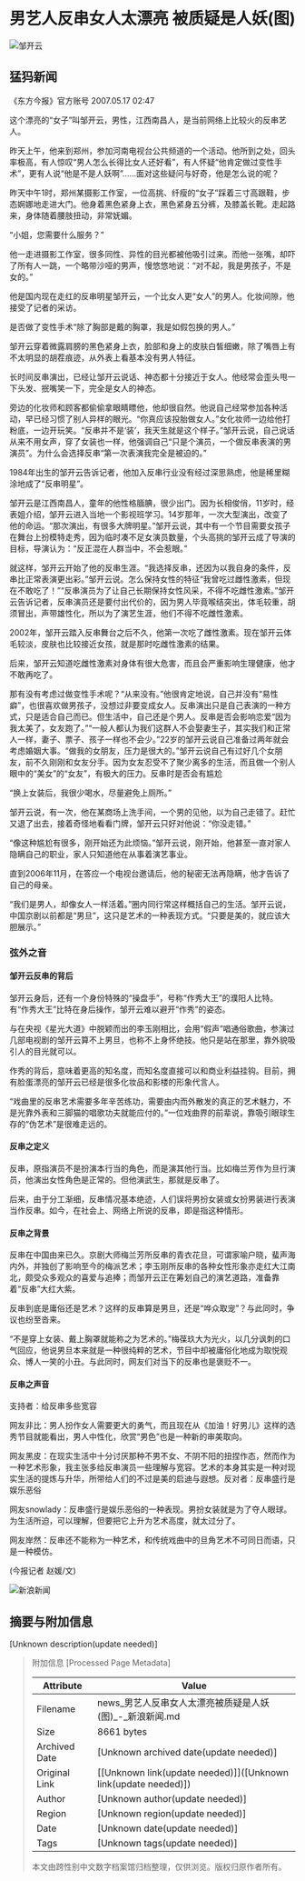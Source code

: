 # 男艺人反串女人太漂亮 被质疑是人妖(图)

![邹开云](//n.sinaimg.cn/sinakd10200/360/w180h180/20221208/649a-8937b714f1dda06c46992bd1b0968b66.jpg)

## 猛犸新闻

《东方今报》官方账号 2007.05.17 02:47

这个漂亮的“女子”叫邹开云，男性，江西南昌人，是当前网络上比较火的反串艺人。

昨天上午，他来到郑州，参加河南电视台公共频道的一个活动。他所到之处，回头率极高，有人惊叹“男人怎么长得比女人还好看”，有人怀疑“他肯定做过变性手术”，更有人说“他是不是人妖啊”……面对这些疑问与好奇，他是怎么说的呢？

昨天中午1时，郑州某摄影工作室，一位高挑、纤瘦的“女子”踩着三寸高跟鞋，步态婀娜地走进大门。他身着黑色紧身上衣，黑色紧身五分裤，及膝盖长靴。走起路来，身体随着腰肢扭动，非常妩媚。

“小姐，您需要什么服务？”

他一走进摄影工作室，很多同性、异性的目光都被他吸引过来。而他一张嘴，却吓了所有人一跳，一个略带沙哑的男声，慢悠悠地说：“对不起，我是男孩子，不是女的。”

他是国内现在走红的反串明星邹开云，一个比女人更“女人”的男人。化妆间隙，他接受了记者的采访。

是否做了变性手术“除了胸部是戴的胸罩，我是如假包换的男人。”

邹开云穿着微露肩膀的黑色紧身上衣，脸部和身上的皮肤白皙细嫩，除了嘴唇上有不太明显的胡茬痕迹，从外表上看基本没有男人特征。

长时间反串演出，已经让邹开云说话、神态都十分接近于女人。他经常会歪头甩一下头发、抿嘴笑一下，完全是女人的神态。

旁边的化妆师和顾客都偷偷拿眼睛瞟他，他却很自然。他说自己经常参加各种活动，早已经习惯了别人异样的眼光。“你真应该投胎做女人。”女化妆师一边给他打粉底，一边开玩笑。“反串并不是‘装’，我天生就是这个样子。”邹开云说，自己说话从来不用女声，穿了女装也一样，他强调自己“只是个演员，一个做反串表演的男演员”。为什么会选择反串“第一次表演我完全是被迫的。”

1984年出生的邹开云告诉记者，他加入反串行业没有经过深思熟虑，他是稀里糊涂地成了“反串明星”。

邹开云是江西南昌人，童年的他性格腼腆，很少出门。因为长相俊俏，11岁时，经表姐介绍，邹开云进入当地一个影视班学习。14岁那年，一次大型演出，改变了他的命运。“那次演出，有很多大牌明星。”邹开云说，其中有一个节目需要女孩子在舞台上扮模特走秀，因为临时凑不足女演员数量，个头高挑的邹开云成了导演的目标，导演认为：“反正混在人群当中，不会惹眼。”

就这样，邹开云开始了他的反串生涯。“我选择反串，还因为以我自身的条件，反串比正常表演更出彩。”邹开云说。怎么保持女性的特征“我曾吃过雌性激素，但现在不敢吃了！”“反串演员为了让自己长期保持女性风采，不得不吃雌性激素。”邹开云告诉记者，反串演员还是要付出代价的，因为男人毕竟喉结突出，体毛较重，胡须冒出，声带雄性化，所以为了演艺生涯，他们不得不吃雌性激素。

2002年，邹开云踏入反串舞台之后不久，他第一次吃了雌性激素。现在邹开云体毛较淡，皮肤也比较接近女孩，就是那时吃雌性激素的结果。

后来，邹开云知道吃雌性激素对身体有很大危害，而且会严重影响生理健康，他才不敢再吃了。

那有没有考虑过做变性手术呢？“从来没有。”他很肯定地说，自己并没有“易性癖”，也很喜欢做男孩子，没想过非要变成女人。反串演出只是自己表演的一种方式，只是适合自己而已。但生活中，自己还是个男人。反串是否会影响恋爱“因为我太美了，女友跑了。”“一般人都认为我们这群人不会娶妻生子，其实我们和正常人一样，妻子、票子、孩子一样也不会少。”22岁的邹开云说自己准备过两年就会考虑婚姻大事。“做我的女朋友，压力是很大的。”邹开云说自己有过好几个女朋友，前不久刚刚和女友分手。因为女友忍受不了聚少离多的生活，而且做一个别人眼中的“美女”的“女友”，有极大的压力。反串时是否会有尴尬

“换上女装后，我很少喝水，尽量避免上厕所。”

邹开云说，有一次，他在某商场上洗手间，一个男的见他，以为自己走错了。赶忙又退了出去，接着奇怪地看看门牌，邹开云只好对他说：“你没走错。”

“像这种尴尬有很多，刚开始还为此烦恼。”邹开云说，刚开始，他甚至一直对家人隐瞒自己的职业，家人只知道他在从事着演艺事业。

直到2006年11月，在答应一个电视台邀请后，他的秘密无法再隐瞒，他才告诉了自己的母亲。

“我们是男人，却像女人一样活着。”圈内同行常这样概括自己的生活。邹开云说，中国京剧以前都是“男旦”，这只是艺术的一种表现方式。“只要是美的，就应该大胆展示。”

### 弦外之音

#### 邹开云反串的背后

邹开云身后，还有一个身份特殊的“操盘手”，号称“作秀大王”的濮阳人比特。有“作秀大王”比特在身后操作，邹开云难以避开“作秀”的姿态。

与在央视《星光大道》中脱颖而出的李玉刚相比，会用“假声”唱通俗歌曲，参演过几部电视剧的邹开云算不上男旦，也称不上身怀绝技。他只是站在那里，靠外貌吸引人的目光就可以。

作秀的背后，意味着更高的知名度，而知名度直接可以和商业利益挂钩。目前，拥有脸蛋漂亮的邹开云已经是很多化妆品和影楼的形象代言人。

“戏曲里的反串艺术需要多年辛苦练功，需要由内而外散发的真正的艺术魅力，不是光靠外表和三脚猫的唱歌功夫就能应付的。”一位戏曲界的前辈说，靠吸引眼球生存的“伪艺术”是很难走远的。

#### 反串之定义

反串，原指演员不是扮演本行当的角色，而是演其他行当。比如梅兰芳作为旦行演员，他演出女性角色是正常的。但他演武生，那就是反串了。

后来，由于分工渐细，反串情况基本绝迹，人们误将男扮女装或女扮男装进行表演当作反串。如今，在社会上、网络上所说的反串，即是指这种情形。

#### 反串之背景

反串在中国由来已久。京剧大师梅兰芳所反串的青衣花旦，可谓家喻户晓，蜚声海内外，并独创了影响至今的梅派艺术；李玉刚所反串的各种女性形象亦走红大江南北，颇受众多观众的喜爱与追捧；而邹开云正在筹划自己的演艺道路，准备靠着“反串”大红大紫。

反串到底是庸俗还是艺术？这样的反串算是男旦，还是“哗众取宠”？与此同时，争议也纷至沓来。

“不是穿上女装、戴上胸罩就能称之为艺术的。”梅葆玖大为光火，以几分讽刺的口气回应，他说男旦本来就是一种很纯粹的艺术，节目中却被庸俗化地成为取悦观众、博人一笑的小丑。与此同时，网友们对当下的反串也是褒贬不一。

#### 反串之声音

支持者：给反串多些宽容

网友非比：男人扮作女人需要更大的勇气，而且现在从《加油！好男儿》这样的选秀节目就能看出，男人中性化，欣赏“男色”也是一种新的审美取向。

网友黑皮：在现实生活中十分讨厌那种不男不女、不阴不阳的扭捏作态，然而作为一种艺术形象，我主张多给反串演员一些理解与宽容。艺术的本身其实是一种对现实生活的提炼与升华，所带给人们的不过是美的启迪与遐想。反对者：反串盛行是娱乐恶俗

网友snowlady：反串盛行是娱乐恶俗的一种表现。男扮女装就是为了夺人眼球。为生活所迫，可以理解，但要把它上升为艺术高度，就太过分了。

网友岸然：反串还不能称为一种艺术，和传统戏曲中的旦角艺术不可同日而语，只是一种模仿。

(今报记者 赵媛/文)

![新浪新闻](//n.sinaimg.cn/default/2fb77759/20151125/320X320.png)

## 摘要与附加信息

<!-- tcd_abstract -->
[Unknown description(update needed)]
<!-- tcd_abstract_end -->

> 附加信息 [Processed Page Metadata]
>
> | Attribute       | Value                                  |
> |-----------------|----------------------------------------|
> | Filename        | news_男艺人反串女人太漂亮被质疑是人妖(图)_-_新浪新闻.md                             |
> | Size            | 8661 bytes                           |
> | Archived Date   | [Unknown archived date(update needed)]                             |
> | Original Link   | [[Unknown link(update needed)]]([Unknown link(update needed)])                       |
> | Author          | [Unknown author(update needed)]                               |
> | Region          | [Unknown region(update needed)]                               |
> | Date            | [Unknown date(update needed)]                                 |
> | Tags            | [Unknown tags(update needed)]                                 |
>
> 本文由跨性别中文数字档案馆归档整理，仅供浏览。版权归原作者所有。
>